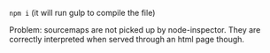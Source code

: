 `npm i` (it will run gulp to compile the file)

Problem: sourcemaps are not picked up by node-inspector.
They are correctly interpreted when served through an html page though.
